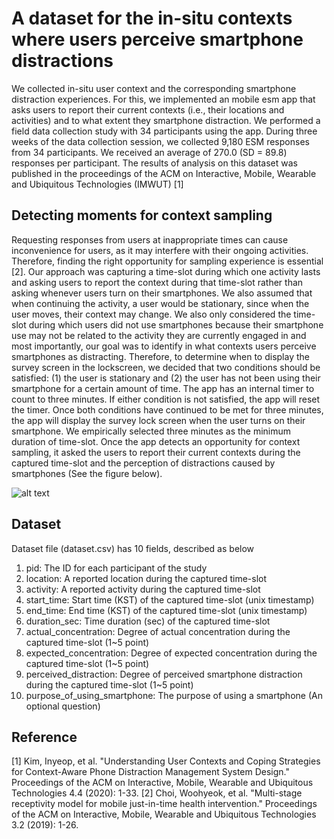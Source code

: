# A dataset for the in-situ contexts where users perceive smartphone distractions

We collected in-situ user context and the corresponding smartphone distraction experiences. For this, we implemented an mobile esm app that asks users to report their current contexts (i.e., their locations and activities) and to what extent they smartphone distraction. We performed a field data collection study with 34 participants using the app. During three weeks of the data collection session, we collected 9,180 ESM responses from 34 participants. We received an average of 270.0 (SD = 89.8) responses per participant. The results of analysis on this dataset was published in the proceedings of the ACM on Interactive, Mobile, Wearable and Ubiquitous Technologies (IMWUT) [1]

## Detecting moments for context sampling

Requesting responses from users at inappropriate times can cause inconvenience for users, as it may interfere with their ongoing activities. Therefore, finding the right opportunity for sampling experience is essential [2]. Our approach was capturing a time-slot during which one activity lasts and asking users to report the context during that time-slot rather than asking whenever users turn on their smartphones. We also assumed that when continuing the activity, a user would be stationary, since when the user moves, their context may change. We also only considered the time-slot during which users did not use smartphones because their smartphone use may not be related to the activity they are currently engaged in and most importantly, our goal was to identify in what contexts users perceive smartphones as distracting. Therefore, to determine when to display the survey screen in the lockscreen, we decided that two conditions should be satisfied: (1) the user is stationary and (2) the user has not been using their smartphone for a certain amount of time. The app has an internal timer to count to three minutes. If either condition is not satisfied, the app will reset the timer. Once both conditions have continued to be met for three minutes, the app will display the survey lock screen when the user turns on their smartphone. We empirically selected three minutes as the minimum duration of time-slot. Once the app detects an opportunity for context sampling, it asked the users to report their current contexts during the captured time-slot and the perception of distractions caused by smartphones (See the figure below).

![alt text](https://github.com/Kaist-ICLab/positive-computing-distracting-context/blob/1bc5f9937d0e1f9be6b0febb0531829f439b35b5/esm_app_screen.jpg?raw=true)

## Dataset

Dataset file (dataset.csv) has 10 fields, described as below
1. pid: The ID for each participant of the study
2. location: A reported location during the captured time-slot
3. activity: A reported activity during the captured time-slot
4. start_time: Start time (KST) of the captured time-slot (unix timestamp)
5. end_time: End time (KST) of the captured time-slot (unix timestamp)
6. duration_sec: Time duration (sec) of the captured time-slot 
7. actual_concentration: Degree of actual concentration during the captured time-slot (1~5 point)
8. expected_concentration: Degree of expected concentration during the captured time-slot (1~5 point)
9. perceived_distraction: Degree of perceived smartphone distraction during the captured time-slot (1~5 point)
10. purpose_of_using_smartphone: The purpose of using a smartphone (An optional question)

## Reference
[1] Kim, Inyeop, et al. "Understanding User Contexts and Coping Strategies for Context-Aware Phone Distraction Management System Design." Proceedings of the ACM on Interactive, Mobile, Wearable and Ubiquitous Technologies 4.4 (2020): 1-33.
[2] Choi, Woohyeok, et al. "Multi-stage receptivity model for mobile just-in-time health intervention." Proceedings of the ACM on Interactive, Mobile, Wearable and Ubiquitous Technologies 3.2 (2019): 1-26.
